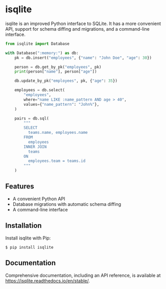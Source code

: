 # isqlite
isqlite is an improved Python interface to SQLite. It has a more convenient API, support for schema diffing and migrations, and a command-line interface.


```python
from isqlite import Database

with Database(":memory:") as db:
    pk = db.insert("employees", {"name": "John Doe", "age": 30})

    person = db.get_by_pk("employees", pk)
    print(person["name"], person["age"])

    db.update_by_pk("employees", pk, {"age": 35})

    employees = db.select(
        "employees",
        where="name LIKE :name_pattern AND age > 40",
        values={"name_pattern": "John%"},
    )

    pairs = db.sql(
        """
        SELECT
          teams.name, employees.name
        FROM
          employees
        INNER JOIN
          teams
        ON
          employees.team = teams.id
        """
    )
```


## Features
- A convenient Python API
- Database migrations with automatic schema diffing
- A command-line interface


## Installation
Install isqlite with Pip:

```shell
$ pip install isqlite
```


## Documentation
Comprehensive documentation, including an API reference, is available at <https://isqlite.readthedocs.io/en/stable/>.
